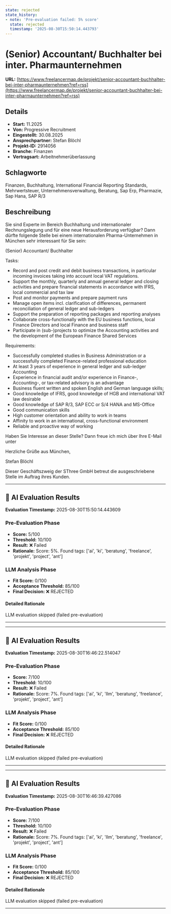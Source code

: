 ```yaml
---
state: rejected
state_history:
- note: 'Pre-evaluation failed: 5% score'
  state: rejected
  timestamp: '2025-08-30T15:50:14.443793'
---
```


# (Senior) Accountant/ Buchhalter bei inter. Pharmaunternehmen
**URL:** [https://www.freelancermap.de/projekt/senior-accountant-buchhalter-bei-inter-pharmaunternehmen?ref=rss](https://www.freelancermap.de/projekt/senior-accountant-buchhalter-bei-inter-pharmaunternehmen?ref=rss)
## Details
- **Start:** 11.2025
- **Von:** Progressive Recruitment
- **Eingestellt:** 30.08.2025
- **Ansprechpartner:** Stefan Blöchl
- **Projekt-ID:** 2914056
- **Branche:** Finanzen
- **Vertragsart:** Arbeitnehmerüberlassung

## Schlagworte
Finanzen, Buchhaltung, International Financial Reporting Standards, Mehrwertsteuer, Unternehmensverwaltung, Beratung, Sap Erp, Pharmazie, Sap Hana, SAP R/3

## Beschreibung
Sie sind Experte im Bereich Buchhaltung und internationaler Rechnungslegung und für eine neue Herausforderung verfügbar? Dann dürfte folgende Stelle bei einem internationalen Pharma-Unternehmen in München sehr interessant für Sie sein:

(Senior) Accountant/ Buchhalter

Tasks:
- Record and post credit and debit business transactions, in particular incoming invoices taking into account local VAT regulations.
- Support the monthly, quarterly and annual general ledger and closing activities and prepare financial statements in accordance with IFRS, local commercial and tax law
- Post and monitor payments and prepare payment runs
- Manage open items incl. clarification of differences, permanent reconciliation of general ledger and sub-ledgers
- Support the preparation of reporting packages and reporting analyses
- Collaborate cross-functionally with the EU business functions, local Finance Directors and local Finance and business staff
- Participate in (sub-)projects to optimize the Accounting activities and the development of the European Finance Shared Services

Requirements:
- Successfully completed studies in Business Administration or a successfully completed Finance-related professional education
- At least 3 years of experience in general ledger and sub-ledger Accounting
- Experience in financial audit and/or experience in Finance-, Accounting-, or tax-related advisory is an advantage
- Business fluent written and spoken English and German language skills;
- Good knowledge of IFRS, good knowledge of HGB and international VAT law desirable
- Good knowledge of SAP R/3, SAP ECC or S/4 HANA and MS-Office
- Good communication skills
- High customer orientation and ability to work in teams
- Affinity to work in an international, cross-functional environment
- Reliable and proactive way of working

Haben Sie Interesse an dieser Stelle? Dann freue ich mich über Ihre E-Mail unter

Herzliche Grüße aus München,

Stefan Blöchl

Dieser Geschäftszweig der SThree GmbH betreut die ausgeschriebene Stelle im Auftrag ihres Kunden.

---

## 🤖 AI Evaluation Results

**Evaluation Timestamp:** 2025-08-30T15:50:14.443609

### Pre-Evaluation Phase
- **Score:** 5/100
- **Threshold:** 10/100
- **Result:** ❌ Failed
- **Rationale:** Score: 5%. Found tags: ['ai', 'ki', 'beratung', 'freelance', 'projekt', 'project', 'ant']

### LLM Analysis Phase
- **Fit Score:** 0/100
- **Acceptance Threshold:** 85/100
- **Final Decision:** ❌ REJECTED

#### Detailed Rationale
LLM evaluation skipped (failed pre-evaluation)

---


---

## 🤖 AI Evaluation Results

**Evaluation Timestamp:** 2025-08-30T16:46:22.514047

### Pre-Evaluation Phase
- **Score:** 7/100
- **Threshold:** 10/100
- **Result:** ❌ Failed
- **Rationale:** Score: 7%. Found tags: ['ai', 'ki', 'llm', 'beratung', 'freelance', 'projekt', 'project', 'ant']

### LLM Analysis Phase
- **Fit Score:** 0/100
- **Acceptance Threshold:** 85/100
- **Final Decision:** ❌ REJECTED

#### Detailed Rationale
LLM evaluation skipped (failed pre-evaluation)

---


---

## 🤖 AI Evaluation Results

**Evaluation Timestamp:** 2025-08-30T16:46:39.427086

### Pre-Evaluation Phase
- **Score:** 7/100
- **Threshold:** 10/100
- **Result:** ❌ Failed
- **Rationale:** Score: 7%. Found tags: ['ai', 'ki', 'llm', 'beratung', 'freelance', 'projekt', 'project', 'ant']

### LLM Analysis Phase
- **Fit Score:** 0/100
- **Acceptance Threshold:** 85/100
- **Final Decision:** ❌ REJECTED

#### Detailed Rationale
LLM evaluation skipped (failed pre-evaluation)

---
